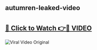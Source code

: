## autumren-leaked-video 

# <h2><a href="http://freeplayer.one?title=autumren-leaked-video&ref=21J">🔗 Click to Watch 👉🔴 VIDEO</a></h2>

<a href="http://freeplayer.one?title=autumren-leaked-video&ref=21J" rel="nofollow" data-target="animated-image.originalLink"><img src="https://i.ibb.co.com/xMMVF88/686577567.gif" alt="Viral Video Original" style="max-width: 100%; display: inline-block;" data-target="animated-image.originalImage"></a>

